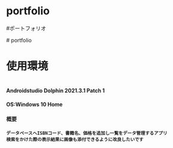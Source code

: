 # portfolio

<!DOCTYPE html>
<html>
<head>
</head>
<body>
<p>#ポートフォリオ</p>
<p># portfolio</p>


<p><H1>使用環境<H1></p>

<p><H4>Androidstudio Dolphin 2021.3.1 Patch 1<H4>
OS:Windows 10 Home</p>
  
  <p><H4>概要<H4></p>
    
    データベースへISBNコード、書籍名、価格を追加し一覧をデータ管理するアプリ
    検索をかけた際の表示結果に画像も添付できるように改良したいです
</body>
</html>
